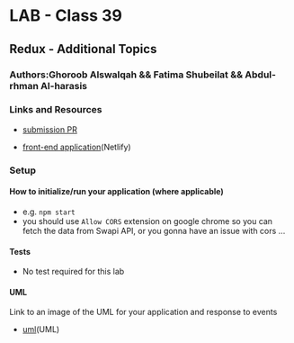 # LAB - Class 39

## Redux - Additional Topics

### Authors:Ghoroob Alswalqah && Fatima Shubeilat && Abdul-rhman Al-harasis 

### Links and Resources

- [submission PR](https://github.com/401-advanced-javascript-Dante/lab36/pull/4)

<!-- - [ci/cd](https://github.com/401-advanced-javascript-Dante/lab31/actions/runs/48085952) (GitHub Actions) -->

- [front-end application](https://competent-curran-4a0c38.netlify.com)(Netlify)

### Setup


#### How to initialize/run your application (where applicable)

- e.g. `npm start`
- you should use `Allow CORS` extension on google chrome so you can fetch the data from Swapi API, or you gonna have an issue with cors ...

#### Tests
- No test required for this lab 

#### UML

Link to an image of the UML for your application and response to events
- [uml](https://i.ibb.co/Rc5d3qp/lab39.jpg)(UML)

